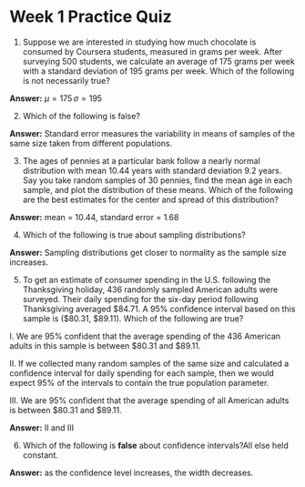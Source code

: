 # Week 1 Practice Quiz

1. Suppose we are interested in studying how much chocolate is consumed by Coursera students, measured in grams per week. After surveying 500 students, we calculate an average of 175 grams per week with a standard deviation of 195 grams per week.  Which of the following is not necessarily true?

**Answer:** $\mu  =  175\, \sigma  =  195$

2. Which of the following is false?

**Answer:** Standard error measures the variability in means of samples of the same size taken from different populations.

3. The ages of pennies at a particular bank follow a nearly normal  distribution with mean 10.44 years with standard deviation 9.2 years.  Say you take random samples of 30 pennies, find the mean age in each  sample, and plot the distribution of these means. Which of the following  are the best estimates for the center and spread of this distribution?

**Answer:** mean = 10.44, standard error = 1.68

4. Which of the following is true about sampling distributions?

**Answer:** Sampling distributions get closer to normality as the sample size increases.

5. To get an estimate of consumer spending in the U.S. following the  Thanksgiving holiday, 436 randomly sampled American adults were  surveyed. Their daily spending for the six-day period following  Thanksgiving averaged \$84.71. A 95% confidence interval based on this  sample is (\$80.31, \$89.11). Which of the following are true?

 I. We are 95% confident that the average spending of the 436 American adults in this sample is between \$80.31 and $89.11.

II. If  we collected many random samples of the same size and calculated a  confidence interval for daily spending for each sample, then we would  expect 95% of the intervals to contain the true population parameter.

III. We are 95% confident that the average spending of all American adults is between \$80.31 and \$89.11.

**Answer:** II and III

6. Which of the following is **false** about confidence intervals?All else held constant.

**Answer:** as the confidence level increases, the width decreases.